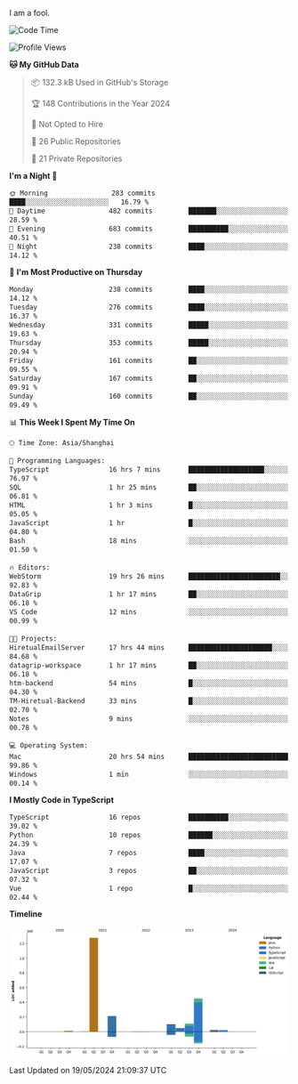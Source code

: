 I am a fool.

<!--START_SECTION:waka-->
![Code Time](http://img.shields.io/badge/Code%20Time-1%2C439%20hrs%2028%20mins-blue)

![Profile Views](http://img.shields.io/badge/Profile%20Views-0-blue)

**🐱 My GitHub Data** 

> 📦 132.3 kB Used in GitHub's Storage 
 > 
> 🏆 148 Contributions in the Year 2024
 > 
> 🚫 Not Opted to Hire
 > 
> 📜 26 Public Repositories 
 > 
> 🔑 21 Private Repositories 
 > 
**I'm a Night 🦉** 

```text
🌞 Morning                283 commits         ████░░░░░░░░░░░░░░░░░░░░░   16.79 % 
🌆 Daytime                482 commits         ███████░░░░░░░░░░░░░░░░░░   28.59 % 
🌃 Evening                683 commits         ██████████░░░░░░░░░░░░░░░   40.51 % 
🌙 Night                  238 commits         ████░░░░░░░░░░░░░░░░░░░░░   14.12 % 
```
📅 **I'm Most Productive on Thursday** 

```text
Monday                   238 commits         ████░░░░░░░░░░░░░░░░░░░░░   14.12 % 
Tuesday                  276 commits         ████░░░░░░░░░░░░░░░░░░░░░   16.37 % 
Wednesday                331 commits         █████░░░░░░░░░░░░░░░░░░░░   19.63 % 
Thursday                 353 commits         █████░░░░░░░░░░░░░░░░░░░░   20.94 % 
Friday                   161 commits         ██░░░░░░░░░░░░░░░░░░░░░░░   09.55 % 
Saturday                 167 commits         ██░░░░░░░░░░░░░░░░░░░░░░░   09.91 % 
Sunday                   160 commits         ██░░░░░░░░░░░░░░░░░░░░░░░   09.49 % 
```


📊 **This Week I Spent My Time On** 

```text
🕑︎ Time Zone: Asia/Shanghai

💬 Programming Languages: 
TypeScript               16 hrs 7 mins       ███████████████████░░░░░░   76.97 % 
SQL                      1 hr 25 mins        ██░░░░░░░░░░░░░░░░░░░░░░░   06.81 % 
HTML                     1 hr 3 mins         █░░░░░░░░░░░░░░░░░░░░░░░░   05.05 % 
JavaScript               1 hr                █░░░░░░░░░░░░░░░░░░░░░░░░   04.80 % 
Bash                     18 mins             ░░░░░░░░░░░░░░░░░░░░░░░░░   01.50 % 

🔥 Editors: 
WebStorm                 19 hrs 26 mins      ███████████████████████░░   92.83 % 
DataGrip                 1 hr 17 mins        ██░░░░░░░░░░░░░░░░░░░░░░░   06.18 % 
VS Code                  12 mins             ░░░░░░░░░░░░░░░░░░░░░░░░░   00.99 % 

🐱‍💻 Projects: 
HiretualEmailServer      17 hrs 44 mins      █████████████████████░░░░   84.68 % 
datagrip-workspace       1 hr 17 mins        ██░░░░░░░░░░░░░░░░░░░░░░░   06.18 % 
htm-backend              54 mins             █░░░░░░░░░░░░░░░░░░░░░░░░   04.30 % 
TM-Hiretual-Backend      33 mins             █░░░░░░░░░░░░░░░░░░░░░░░░   02.70 % 
Notes                    9 mins              ░░░░░░░░░░░░░░░░░░░░░░░░░   00.78 % 

💻 Operating System: 
Mac                      20 hrs 54 mins      █████████████████████████   99.86 % 
Windows                  1 min               ░░░░░░░░░░░░░░░░░░░░░░░░░   00.14 % 
```

**I Mostly Code in TypeScript** 

```text
TypeScript               16 repos            ██████████░░░░░░░░░░░░░░░   39.02 % 
Python                   10 repos            ██████░░░░░░░░░░░░░░░░░░░   24.39 % 
Java                     7 repos             ████░░░░░░░░░░░░░░░░░░░░░   17.07 % 
JavaScript               3 repos             ██░░░░░░░░░░░░░░░░░░░░░░░   07.32 % 
Vue                      1 repo              █░░░░░░░░░░░░░░░░░░░░░░░░   02.44 % 
```



**Timeline**

![Lines of Code chart](https://raw.githubusercontent.com/VeejaLiu/VeejaLiu/master/assets/bar_graph.png)


 Last Updated on 19/05/2024 21:09:37 UTC
<!--END_SECTION:waka-->

